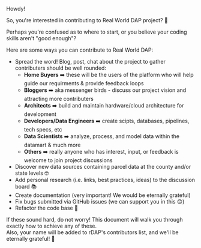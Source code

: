 Howdy!

So, you're interested in contributing to Real World DAP project? 🤔

Perhaps you're confused as to where to start, or you believe your coding skills aren't "good enough"?

Here are some ways you can contribute to Real World DAP:

- Spread the word! Blog, post, chat about the project to gather contributers should be well rounded:
  - **Home Buyers** ➡️ these will be the users of the platform who will help guide our requirments & provide feedback loops
  - **Bloggers** ➡️ aka messenger birds - discuss our project vision and attracting more contributers
  - **Architects** ➡️ build and maintain hardware/cloud architecture for development
  - **Developers/Data Engineers** ➡️ create scipts, databases, pipelines, tech specs, etc 
  - **Data Scientists** ➡️ analyze, process, and model data within the datamart & much more
  - **Others** ➡️ really anyone who has interest, input, or feedback is welcome to join project discussions
- Discover new data sources containing parcel data at the county and/or state levels 🤓
- Add personal research (i.e. links, best practices, ideas) to the discussion board 📚
- Create documentation (very important! We would be eternally grateful)
- Fix bugs submitted via GitHub issues (we can support you in this 😊)
- Refactor the code base 🥺

If these sound hard, do not worry! This document will walk you through exactly how to achieve any of these. <br/>
Also, your name will be added to rDAP's contributors list, and we'll be eternally grateful! 🙏

